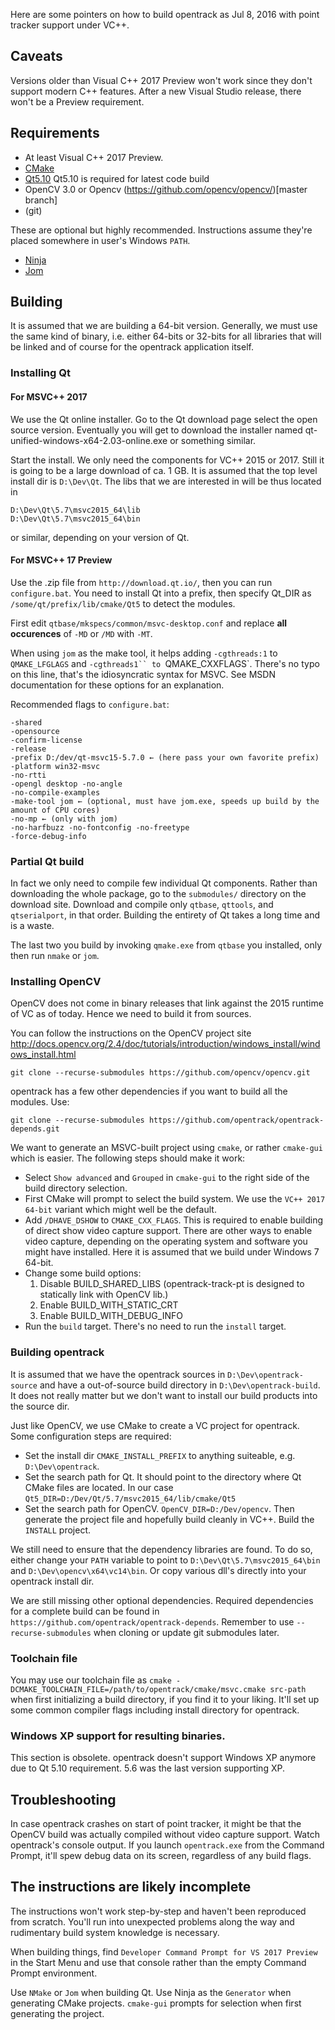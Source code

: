 Here are some pointers on how to build opentrack as Jul 8, 2016 with point tracker support under VC++.

## Caveats

Versions older than Visual C++ 2017 Preview won't work since they don't support modern C++ features. After a new Visual Studio release, there won't be a Preview requirement.

## Requirements
- At least Visual C++ 2017 Preview.
- [CMake](https://cmake.org/downloads/)
- [Qt5.10](https://download.qt.io/archive/qt/5.10/) Qt5.10 is required for latest code build
- OpenCV 3.0 or Opencv (https://github.com/opencv/opencv/)[master branch]
- (git)

These are optional but highly recommended. Instructions assume they're placed somewhere in user's Windows `PATH`.

- [Ninja](https://github.com/ninja-build/ninja)
- [Jom](https://wiki.qt.io/Jom)

## Building
It is assumed that we are building a 64-bit version. Generally, we must use the same kind of binary, i.e. either 64-bits or 32-bits for all libraries that will be linked and of course for the opentrack application itself.

### Installing Qt

#### For MSVC++ 2017

We use the Qt online installer. Go to the Qt download page select the open source version. Eventually you will get to download the installer named qt-unified-windows-x64-2.03-online.exe or something similar.

Start the install. We only need the components for VC++ 2015 or 2017. Still it is going to be a large download of ca. 1 GB. It is assumed that the top level install dir is `D:\Dev\Qt`. The libs that we are interested in will be thus located in
```
D:\Dev\Qt\5.7\msvc2015_64\lib
D:\Dev\Qt\5.7\msvc2015_64\bin
```
or similar, depending on your version of Qt.

#### For MSVC++ 17 Preview

Use the .zip file from `http://download.qt.io/`, then you can run `configure.bat`. You need to install Qt into a prefix, then specify Qt_DIR as `/some/qt/prefix/lib/cmake/Qt5` to detect the modules.

First edit `qtbase/mkspecs/common/msvc-desktop.conf` and replace **all occurences** of `-MD` or `/MD` with `-MT`.

When using `jom` as the make tool, it helps adding `-cgthreads:1` to `QMAKE_LFGLAGS` and `-cgthreads1`` to `QMAKE_CXXFLAGS`. There's no typo on this line, that's the idiosyncratic syntax for MSVC. See MSDN documentation for these options for an explanation.

Recommended flags to `configure.bat`:

```
-shared
-opensource
-confirm-license
-release
-prefix D:/dev/qt-msvc15-5.7.0 ← (here pass your own favorite prefix)
-platform win32-msvc
-no-rtti
-opengl desktop -no-angle
-no-compile-examples
-make-tool jom ← (optional, must have jom.exe, speeds up build by the amount of CPU cores)
-no-mp ← (only with jom)
-no-harfbuzz -no-fontconfig -no-freetype
-force-debug-info
```

### Partial Qt build

In fact we only need to compile few individual Qt components. Rather than downloading the whole package, go to the `submodules/` directory on the download site. Download and compile only `qtbase`, `qttools`, and `qtserialport`, in that order. Building the entirety of Qt takes a long time and is a waste.

The last two you build by invoking `qmake.exe` from `qtbase` you installed, only then run `nmake` or `jom`.

### Installing OpenCV

OpenCV does not come in binary releases that link against the 2015 runtime of VC as of today. Hence we need to build it from sources. 

You can follow the instructions on the OpenCV project site http://docs.opencv.org/2.4/doc/tutorials/introduction/windows_install/windows_install.html

```
git clone --recurse-submodules https://github.com/opencv/opencv.git
```

opentrack has a few other dependencies if you want to build all the modules. Use:

```
git clone --recurse-submodules https://github.com/opentrack/opentrack-depends.git
```

We want to generate an MSVC-built project using `cmake`, or rather `cmake-gui` which is easier. The following steps should make it work:
- Select `Show advanced` and `Grouped` in `cmake-gui` to the right side of the build directory selection.
- First CMake will prompt to select the build system. We use the `VC++ 2017 64-bit` variant which might well be the default.
- Add `/DHAVE_DSHOW` to `CMAKE_CXX_FLAGS`. This is required to enable building of direct show video capture support. There are other ways to enable video capture, depending on the operating system and software you might have installed. Here it is assumed that we build under Windows 7 64-bit.
- Change some build options:
    1. Disable BUILD_SHARED_LIBS (opentrack-track-pt is designed to statically link with OpenCV lib.)
    1. Enable BUILD_WITH_STATIC_CRT
    1. Enable BUILD_WITH_DEBUG_INFO
- Run the `build` target. There's no need to run the `install` target.

### Building opentrack
It is assumed that we have the opentrack sources in `D:\Dev\opentrack-source` and have a out-of-source build directory in `D:\Dev\opentrack-build`. It does not really matter but we don't want to install our build products into the source dir. 

Just like OpenCV, we use CMake to create a VC project for opentrack. Some configuration steps are required:
- Set the install dir `CMAKE_INSTALL_PREFIX` to anything suiteable, e.g. `D:\Dev\opentrack`.
- Set the search path for Qt. It should point to the directory where Qt CMake files are located. In our case `Qt5_DIR=D:/Dev/Qt/5.7/msvc2015_64/lib/cmake/Qt5`
- Set the search path for OpenCV. `OpenCV_DIR=D:/Dev/opencv`.
Then generate the project file and hopefully build cleanly in VC++. Build the `INSTALL` project.

We still need to ensure that the dependency libraries are found. To do so, either change your `PATH` variable to point to `D:\Dev\Qt\5.7\msvc2015_64\bin` and `D:\Dev\opencv\x64\vc14\bin`. Or copy various dll's directly into your opentrack install dir.

We are still missing other optional dependencies. Required dependencies for a complete build can be found in `https://github.com/opentrack/opentrack-depends`. Remember to use `--recurse-submodules` when cloning or update git submodules later.

### Toolchain file

You may use our toolchain file as `cmake -DCMAKE_TOOLCHAIN_FILE=/path/to/opentrack/cmake/msvc.cmake src-path` when first initializing a build directory, if you find it to your liking. It'll set up some common compiler flags including install directory for opentrack.

### Windows XP support for resulting binaries.

This section is obsolete. opentrack doesn't support Windows XP anymore due to Qt 5.10 requirement. 5.6 was the last version supporting XP.

## Troubleshooting
In case opentrack crashes on start of point tracker, it might be that the OpenCV build was actually compiled without video capture support. Watch opentrack's console output. If you launch `opentrack.exe` from the Command Prompt, it'll spew debug data on its screen, regardless of any build flags.

## The instructions are likely incomplete

The instructions won't work step-by-step and haven't been reproduced from scratch. You'll run into unexpected problems along the way and rudimentary build system knowledge is necessary.

When building things, find `Developer Command Prompt for VS 2017 Preview` in the Start Menu and use that console rather than the empty Command Prompt environment.

Use `NMake` or `Jom` when building Qt. Use Ninja as the `Generator` when generating CMake projects. `cmake-gui` prompts for selection when first generating the project.